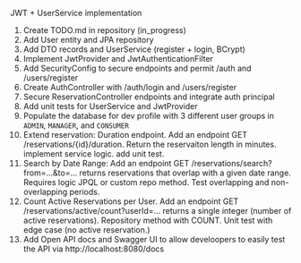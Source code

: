 JWT + UserService implementation

1. Create TODO.md in repository (in_progress)
2. Add User entity and JPA repository
3. Add DTO records and UserService (register + login, BCrypt)
4. Implement JwtProvider and JwtAuthenticationFilter
5. Add SecurityConfig to secure endpoints and permit /auth and /users/register
6. Create AuthController with /auth/login and /users/register
7. Secure ReservationController endpoints and integrate auth principal
8. Add unit tests for UserService and JwtProvider
9. Populate the database for dev profile with 3 different user groups in `ADMIN`, `MANAGER`, and `CONSUMER`
10. Extend reservation: Duration endpoint. Add an endpoint GET /reservations/{id}/duration. Return the reservaiton length in minutes. implement service logic. add unit test. 
11. Search by Date Range: Add an endpoint GET /reservations/search?from=...&to=... returns reservations that overlap with a given date range. Requires logic JPQL or custom repo method. Test overlapping and non-overlapping periods.
12. Count Active Reservations per User. Add an endpoint GET /reservations/active/count?userId=... returns a single integer (number of active reservations). Repository method with COUNT. Unit test with edge case (no active reservation.)
13. Add Open API docs and Swagger UI to allow develoopers to easily test the API via http://localhost:8080/docs
